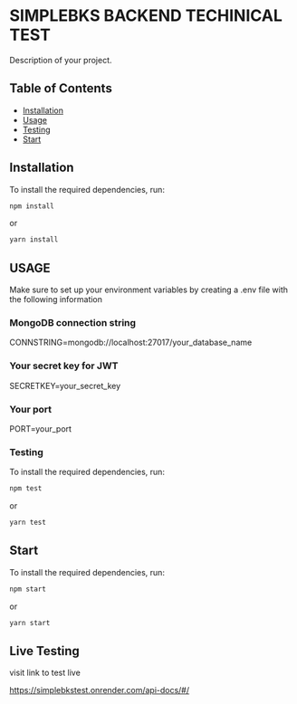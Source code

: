 # SIMPLEBKS BACKEND TECHINICAL TEST

Description of your project.

## Table of Contents

- [Installation](#installation)
- [Usage](#usage)
- [Testing](#testing)
- [Start](#start)

## Installation

To install the required dependencies, run:

```bash
npm install

```

or

```bash
yarn install

```

## USAGE

Make sure to set up your environment variables by creating a .env file with the following information

### MongoDB connection string

CONNSTRING=mongodb://localhost:27017/your_database_name

### Your secret key for JWT

SECRETKEY=your_secret_key

### Your port

PORT=your_port

### Testing

To install the required dependencies, run:

```bash
npm test

```

or

```bash
yarn test

```



## Start

To install the required dependencies, run:

```bash
npm start

```

or

```bash
yarn start

```

## Live Testing

visit link to test live

https://simplebkstest.onrender.com/api-docs/#/
